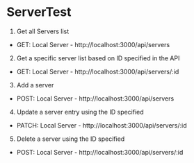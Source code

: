 # ServerTest

1) Get all Servers list
- GET: Local Server - http://localhost:3000/api/servers

2) Get a specific server list based on ID specified in the API
- GET: Local Server - http://localhost:3000/api/servers/:id

3) Add a server
- POST: Local Server - http://localhost:3000/api/servers

4) Update a server entry using the ID specified
- PATCH: Local Server - http://localhost:3000/api/servers/:id

5) Delete a server using the ID specified
- POST: Local Server - http://localhost:3000/api/servers/:id


